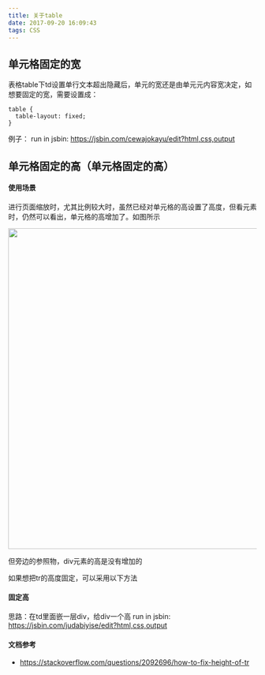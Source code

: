 ```yaml
---
title: 关于table
date: 2017-09-20 16:09:43
tags: CSS
---
```


## 单元格固定的宽
表格table下td设置单行文本超出隐藏后，单元的宽还是由单元元内容宽决定，如想要固定的宽，需要设置成：
```
table {
  table-layout: fixed;
}
```
例子：
run in jsbin: https://jsbin.com/cewajokayu/edit?html,css,output


## 单元格固定的高（单元格固定的高）
#### 使用场景
进行页面缩放时，尤其比例较大时，虽然已经对单元格的高设置了高度，但看元素时，仍然可以看出，单元格的高增加了。如图所示

<img src="./table.jpeg" width="650" />


但旁边的参照物，div元素的高是没有增加的

如果想把tr的高度固定，可以采用以下方法

#### 固定高
思路：在td里面嵌一层div，给div一个高
run in jsbin: https://jsbin.com/judabiyise/edit?html,css,output

#### 文档参考
- https://stackoverflow.com/questions/2092696/how-to-fix-height-of-tr
